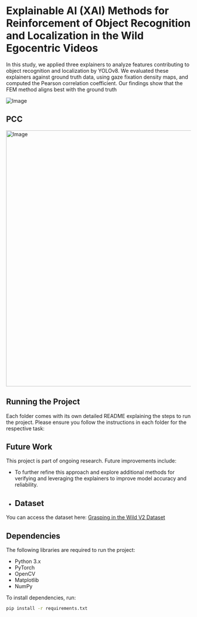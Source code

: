 # Explainable AI (XAI) Methods for Reinforcement of Object Recognition and Localization in the Wild Egocentric Videos

In this study, we applied three explainers to analyze features contributing to object recognition and localization by YOLOv8. We evaluated these explainers against ground truth data, using gaze fixation density maps, and computed the Pearson correlation coefficient. Our findings show that the FEM method aligns best with the ground truth

![Image](https://github.com/user-attachments/assets/74f2ba62-704e-4209-805a-1d2e742d8929)

## PCC 

<img width="698" alt="Image" src="https://github.com/user-attachments/assets/29e9ff35-a5a9-4966-8338-3a1d12600dd0" />

## Running the Project

Each folder comes with its own detailed README explaining the steps to run the project. Please ensure you follow the instructions in each folder for the respective task:

## Future Work

This project is part of ongoing research. Future improvements include:
- To further refine this approach and explore additional methods for verifying and leveraging the explainers to improve model accuracy and reliability.

- ## Dataset
You can access the dataset here: [Grasping in the Wild V2 Dataset](https://www.labri.fr/projet/AIV/dossierSiteRoBioVis/GraspingInTheWildV2.htm)

## Dependencies

The following libraries are required to run the project:

- Python 3.x
- PyTorch
- OpenCV
- Matplotlib
- NumPy

To install dependencies, run:

```bash
pip install -r requirements.txt
